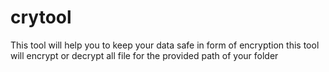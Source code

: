 # crytool
This tool will help you to keep your data safe in form of encryption this tool will encrypt or decrypt all file for the provided path of your folder
